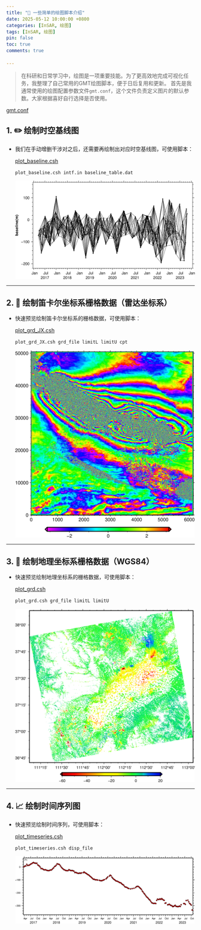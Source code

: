```yaml
---
title: "🎨 一些简单的绘图脚本介绍"
date: 2025-05-12 10:00:00 +0800
categories: [InSAR, 绘图]
tags: [InSAR, 绘图]
pin: false
toc: true
comments: true

---
```



> 在科研和日常学习中，绘图是一项重要技能。为了更高效地完成可视化任务，我整理了自己常用的GMT绘图脚本，便于日后复用和更新。
> 首先是我通常使用的绘图配置参数文件`gmt.conf`，这个文件负责定义图片的默认参数。大家根据喜好自行选择是否使用。

   <a href="/code/gmt.conf" download>gmt.conf</a>

## 1. ✏️ 绘制时空基线图

- 我们在手动增删干涉对之后，还需要再绘制出对应时空基线图，可使用脚本：

    [plot_baseline.csh](/code/plot_baseline.csh)

    ```bash
    plot_baseline.csh intf.in baseline_table.dat
    ```
    
   ![图片说明文字](/assets/img/picture/baseline.png)

---

## 2. 🎨 绘制笛卡尔坐标系栅格数据（雷达坐标系）

- 快速预览绘制笛卡尔坐标系的栅格数据，可使用脚本：

    [plot_grd_JX.csh](/code/plot_grd_JX.csh)

    ```bash
    plot_grd_JX.csh grd_file limitL limitU cpt
    ```
    
   ![图片说明文字](/assets/img/picture/plot_phase.jpg)

---

## 3. 🎨 绘制地理坐标系栅格数据（WGS84）

- 快速预览绘制地理坐标系的栅格数据，可使用脚本：

    [plot_grd.csh](/code/plot_grd.csh)

    ```bash
    plot_grd.csh grd_file limitL limitU
    ```
    
   ![图片说明文字](/assets/img/picture/plot_vel.png)

---

## 4. 📈 绘制时间序列图

- 快速预览绘制时间序列，可使用脚本：

    [plot_timeseries.csh](/code/plot_timeseries.csh)

    ```bash
    plot_timeseries.csh disp_file
    ```
    
   ![图片说明文字](/assets/img/picture/plot_ts.png)

 ```



